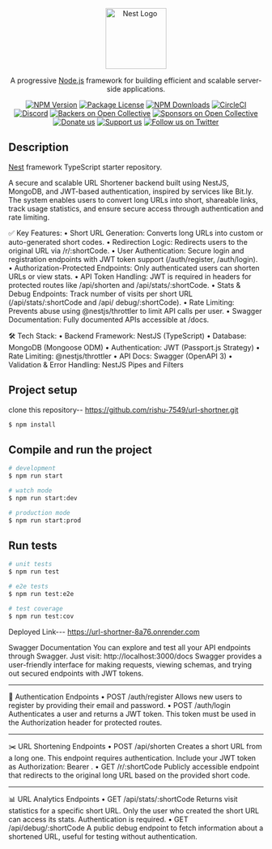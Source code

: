 <p align="center">
  <a href="http://nestjs.com/" target="blank"><img src="https://nestjs.com/img/logo-small.svg" width="120" alt="Nest Logo" /></a>
</p>

[circleci-image]: https://img.shields.io/circleci/build/github/nestjs/nest/master?token=abc123def456
[circleci-url]: https://circleci.com/gh/nestjs/nest

  <p align="center">A progressive <a href="http://nodejs.org" target="_blank">Node.js</a> framework for building efficient and scalable server-side applications.</p>
    <p align="center">
<a href="https://www.npmjs.com/~nestjscore" target="_blank"><img src="https://img.shields.io/npm/v/@nestjs/core.svg" alt="NPM Version" /></a>
<a href="https://www.npmjs.com/~nestjscore" target="_blank"><img src="https://img.shields.io/npm/l/@nestjs/core.svg" alt="Package License" /></a>
<a href="https://www.npmjs.com/~nestjscore" target="_blank"><img src="https://img.shields.io/npm/dm/@nestjs/common.svg" alt="NPM Downloads" /></a>
<a href="https://circleci.com/gh/nestjs/nest" target="_blank"><img src="https://img.shields.io/circleci/build/github/nestjs/nest/master" alt="CircleCI" /></a>
<a href="https://discord.gg/G7Qnnhy" target="_blank"><img src="https://img.shields.io/badge/discord-online-brightgreen.svg" alt="Discord"/></a>
<a href="https://opencollective.com/nest#backer" target="_blank"><img src="https://opencollective.com/nest/backers/badge.svg" alt="Backers on Open Collective" /></a>
<a href="https://opencollective.com/nest#sponsor" target="_blank"><img src="https://opencollective.com/nest/sponsors/badge.svg" alt="Sponsors on Open Collective" /></a>
  <a href="https://paypal.me/kamilmysliwiec" target="_blank"><img src="https://img.shields.io/badge/Donate-PayPal-ff3f59.svg" alt="Donate us"/></a>
    <a href="https://opencollective.com/nest#sponsor"  target="_blank"><img src="https://img.shields.io/badge/Support%20us-Open%20Collective-41B883.svg" alt="Support us"></a>
  <a href="https://twitter.com/nestframework" target="_blank"><img src="https://img.shields.io/twitter/follow/nestframework.svg?style=social&label=Follow" alt="Follow us on Twitter"></a>
</p>
  <!--[![Backers on Open Collective](https://opencollective.com/nest/backers/badge.svg)](https://opencollective.com/nest#backer)
  [![Sponsors on Open Collective](https://opencollective.com/nest/sponsors/badge.svg)](https://opencollective.com/nest#sponsor)-->

## Description

[Nest](https://github.com/nestjs/nest) framework TypeScript starter repository.

A secure and scalable URL Shortener backend built using NestJS, MongoDB, and JWT-based authentication, inspired by services like Bit.ly. The system enables users to convert long URLs into short, shareable links, track usage statistics, and ensure secure access through authentication and rate limiting.

✅ Key Features:
• Short URL Generation: Converts long URLs into custom or auto-generated short codes.
• Redirection Logic: Redirects users to the original URL via /r/:shortCode.
• User Authentication: Secure login and registration endpoints with JWT token support (/auth/register, /auth/login).
• Authorization-Protected Endpoints: Only authenticated users can shorten URLs or view stats.
• API Token Handling: JWT is required in headers for protected routes like /api/shorten and /api/stats/:shortCode.
• Stats & Debug Endpoints: Track number of visits per short URL (/api/stats/:shortCode and /api/ debug/:shortCode).
• Rate Limiting: Prevents abuse using @nestjs/throttler to limit API calls per user.
• Swagger Documentation: Fully documented APIs accessible at /docs.

🛠️ Tech Stack:
• Backend Framework: NestJS (TypeScript)
• Database: MongoDB (Mongoose ODM)
• Authentication: JWT (Passport.js Strategy)
• Rate Limiting: @nestjs/throttler
• API Docs: Swagger (OpenAPI 3)
• Validation & Error Handling: NestJS Pipes and Filters

## Project setup

clone this repository--
https://github.com/rishu-7549/url-shortner.git

```bash
$ npm install
```

## Compile and run the project

```bash
# development
$ npm run start

# watch mode
$ npm run start:dev

# production mode
$ npm run start:prod
```

## Run tests

```bash
# unit tests
$ npm run test

# e2e tests
$ npm run test:e2e

# test coverage
$ npm run test:cov
```

Deployed Link--- https://url-shortner-8a76.onrender.com

Swagger Documentation
You can explore and test all your API endpoints through Swagger.
Just visit: http://localhost:3000/docs
Swagger provides a user-friendly interface for making requests, viewing schemas, and trying out secured endpoints with JWT tokens.

---

🔐 Authentication Endpoints
• POST /auth/register
Allows new users to register by providing their email and password.
• POST /auth/login
Authenticates a user and returns a JWT token. This token must be used in the Authorization header for protected routes.

---

✂️ URL Shortening Endpoints
• POST /api/shorten
Creates a short URL from a long one. This endpoint requires authentication. Include your JWT token as Authorization: Bearer <token>.
• GET /r/:shortCode
Publicly accessible endpoint that redirects to the original long URL based on the provided short code.

---

📊 URL Analytics Endpoints
• GET /api/stats/:shortCode
Returns visit statistics for a specific short URL. Only the user who created the short URL can access its stats. Authentication is required.
• GET /api/debug/:shortCode
A public debug endpoint to fetch information about a shortened URL, useful for testing without authentication.

